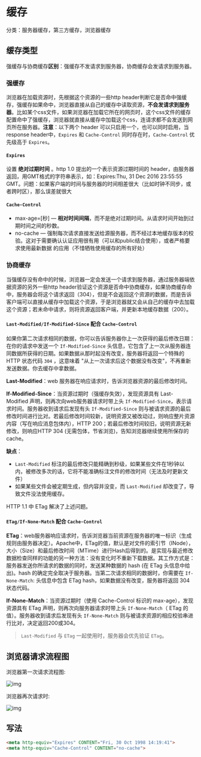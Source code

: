 # 缓存

分类：服务器缓存，第三方缓存，浏览器缓存

## 缓存类型

强缓存与协商缓存**区别**：强缓存不发请求到服务器，协商缓存会发请求到服务器。

### 强缓存

浏览器在加载资源时，先根据这个资源的一些http header判断它是否命中强缓存，强缓存如果命中，浏览器直接从自己的缓存中读取资源，**不会发请求到服务器**。比如某个css文件，如果浏览器在加载它所在的网页时，这个css文件的缓存配置命中了强缓存，浏览器就直接从缓存中加载这个css，连请求都不会发送到网页所在服务器。**注意**：以下两个 header 可以只启用一个，也可以同时启用，当response header中，`Expires` 和 `Cache-Control` 同时存在时，`Cache-Control` 优先级高于 `Expires`。

#### `Expires`

设置 **绝对过期时间** 。http 1.0 提出的一个表示资源过期时间的 header，由服务器返回，用GMT格式的字符串表示，如：Expires:Thu, 31 Dec 2016 23:55:55 GMT。问题：如果客户端的时间与服务器的时间相差很大（比如时钟不同步，或者跨时区），那么误差就很大

#### `Cache-Control`

* max-age=[秒] — **相对时间间隔**，而不是绝对过期时间。从请求时间开始到过期时间之间的秒数。
* no-cache — 强制每次请求直接发送给源服务器，而不经过本地缓存版本的校验。这对于需要确认认证应用很有用（可以和public结合使用），或者严格要求使用最新数据 的应用（不惜牺牲使用缓存的所有好处）

### 协商缓存

当强缓存没有命中的时候，浏览器一定会发送一个请求到服务器，通过服务器端依据资源的另外一些http header验证这个资源是否命中协商缓存，如果协商缓存命中，服务器会将这个请求返回（304），但是不会返回这个资源的数据，而是告诉客户端可以直接从缓存中加载这个资源，于是浏览器就又会从自己的缓存中去加载这个资源；若未命中请求，则将资源返回客户端，并更新本地缓存数据（200）。

#### `Last-Modified/If-Modified-Since` 配合 `Cache-Control`

如果你第二次请求相同的数据，你可以告诉服务器你上一次获得的最后修改日期：在你的请求中发送一个 `If-Modified-Since` 头信息，它包含了上一次从服务器连同数据所获得的日期。如果数据从那时起没有改变，服务器将返回一个特殊的 HTTP 状态代码 `304` ，这意味着 "从上一次请求后这个数据没有改变"，不再重新发送数据。你去缓存中拿数据。

**Last-Modified**：web 服务器在响应请求时，告诉浏览器资源的最后修改时间。

**If-Modified-Since**：当资源过期时（强缓存失效），发现资源具有 Last-Modified 声明，则再次向web服务器请求时带上头 `If-Modified-Since`，表示请求时间。服务器收到请求后发现有头 `If-Modified-Since` 则与被请求资源的最后修改时间进行比对。若最后修改时间较新，说明资源又被改动过，则响应整片资源内容（写在响应消息包体内），HTTP 200；若最后修改时间较旧，说明资源无新修改，则响应HTTP 304 (无需包体，节省浏览)，告知浏览器继续使用所保存的cache。

**缺点**：

* `Last-Modified` 标注的最后修改只能精确到秒级，如果某些文件在1秒钟以内，被修改多次的话，它将不能准确标注文件的修改时间（无法及时更新文件）
* 如果某些文件会被定期生成，但内容并没变，而 `Last-Modified` 却改变了，导致文件没法使用缓存。

HTTP 1.1 中 ETag 解决了上述问题。

#### `ETag/If-None-Match` 配合 `Cache-Control`

**ETag**：web服务器响应请求时，告诉浏览器当前资源在服务器的唯一标识（生成规则由服务器决定）。Apache中，ETag的值，默认是对文件的索引节（INode），大小（Size）和最后修改时间（MTime）进行Hash后得到的。是实现与最近修改数据检查同样的功能的另一种方法：没有变化时不重新下载数据。其工作方式是：服务器发送你所请求的数据的同时，发送某种数据的 hash (在 ETag 头信息中给出)。hash 的确定完全取决于服务器。当第二次请求相同的数据时，你需要在 `If-None-Match`: 头信息中包含 ETag hash，如果数据没有改变，服务器将返回 304 状态代码。

**If-None-Match**：当资源过期时（使用 Cache-Control 标识的 max-age），发现资源具有 ETag 声明，则再次向服务器请求时带上头 `If-None-Match`（ ETag 的值）。服务器收到请求后发现有头 `If-None-Match` 则与被请求资源的相应校验串进行比对，决定返回200或304。

> `Last-Modified` 与 `ETag` 一起使用时，服务器会优先验证 `ETag`。

## 浏览器请求流程图

浏览器第一次请求流程图:

![img](https://segmentfault.com/img/bVCrP5)

浏览器再次请求时:

![img](https://segmentfault.com/img/bVCrP8)

## 写法

```html
<meta http-equiv="Expires" CONTENT="Fri, 30 Oct 1998 14:19:41">
<meta http-equiv="Cache-Control" CONTENT="no-cache">
```